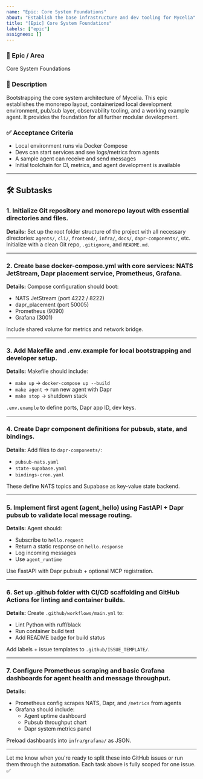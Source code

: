 ```yaml
---
name: "Epic: Core System Foundations"
about: "Establish the base infrastructure and dev tooling for Mycelia"
title: "[Epic] Core System Foundations"
labels: ["epic"]
assignees: []
---
```


### 🧩 Epic / Area
Core System Foundations

### 📝 Description
Bootstrapping the core system architecture of Mycelia. This epic establishes the monorepo layout, containerized local development environment, pub/sub layer, observability tooling, and a working example agent. It provides the foundation for all further modular development.

### ✅ Acceptance Criteria
- Local environment runs via Docker Compose
- Devs can start services and see logs/metrics from agents
- A sample agent can receive and send messages
- Initial toolchain for CI, metrics, and agent development is available

---

## 🛠 Subtasks

### 1. Initialize Git repository and monorepo layout with essential directories and files.
**Details:**
Set up the root folder structure of the project with all necessary directories: `agents/`, `cli/`, `frontend/`, `infra/`, `docs/`, `dapr-components/`, etc. Initialize with a clean Git repo, `.gitignore`, and `README.md`.

---

### 2. Create base docker-compose.yml with core services: NATS JetStream, Dapr placement service, Prometheus, Grafana.
**Details:**
Compose configuration should boot:
- NATS JetStream (port 4222 / 8222)
- dapr_placement (port 50005)
- Prometheus (9090)
- Grafana (3001)

Include shared volume for metrics and network bridge.

---

### 3. Add Makefile and .env.example for local bootstrapping and developer setup.
**Details:**
Makefile should include:
- `make up` → `docker-compose up --build`
- `make agent` → run new agent with Dapr
- `make stop` → shutdown stack

`.env.example` to define ports, Dapr app ID, dev keys.

---

### 4. Create Dapr component definitions for pubsub, state, and bindings.
**Details:**
Add files to `dapr-components/`:
- `pubsub-nats.yaml`
- `state-supabase.yaml`
- `bindings-cron.yaml`

These define NATS topics and Supabase as key-value state backend.

---

### 5. Implement first agent (agent_hello) using FastAPI + Dapr pubsub to validate local message routing.
**Details:**
Agent should:
- Subscribe to `hello.request`
- Return a static response on `hello.response`
- Log incoming messages
- Use `agent_runtime`

Use FastAPI with Dapr pubsub + optional MCP registration.

---

### 6. Set up .github folder with CI/CD scaffolding and GitHub Actions for linting and container builds.
**Details:**
Create `.github/workflows/main.yml` to:
- Lint Python with ruff/black
- Run container build test
- Add README badge for build status

Add labels + issue templates to `.github/ISSUE_TEMPLATE/`.

---

### 7. Configure Prometheus scraping and basic Grafana dashboards for agent health and message throughput.
**Details:**
- Prometheus config scrapes NATS, Dapr, and `/metrics` from agents
- Grafana should include:
  - Agent uptime dashboard
  - Pubsub throughput chart
  - Dapr system metrics panel

Preload dashboards into `infra/grafana/` as JSON.

---

Let me know when you're ready to split these into GitHub issues or run them through the automation. Each task above is fully scoped for one issue. ✅
